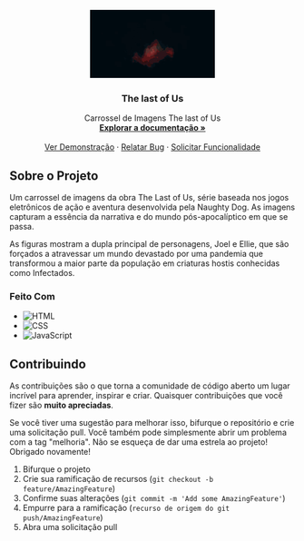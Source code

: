
<!-- PROJECT LOGO -->
<br />
<div align="center">
  <a href="https://github.com/github_username/repo_name">
    <img src="./SRC/imagens/the-last-of-us-title-card.gif" alt="Logo" width="220" height="120">
  </a>

<h3 align="center">The last of Us</h3>

  <p align="center">
    Carrossel de Imagens The last of Us
    <br />
    <a href="https://github.com/MatheusSantos087/Projeto-The_last_of_Us/blob/main/index.html"><strong>Explorar a documentação »</strong></a>
    <br />
    <br />
    <a href="https://matheussantos087.github.io/Projeto-The_last_of_Us/">Ver Demonstração</a>
    ·
    <a href="https://github.com/MatheusSantos087/Projeto-The_last_of_Us/issues">Relatar Bug</a>
    ·
    <a href="https://github.com/MatheusSantos087/Projeto-The_last_of_Us/issues">Solicitar Funcionalidade</a>
  </p>
</div>


## Sobre o Projeto

Um carrossel de imagens da obra The Last of Us, série baseada nos jogos eletrônicos de ação e aventura desenvolvida pela Naughty Dog. As imagens capturam a essência da narrativa e do mundo pós-apocalíptico em que se passa. 

As figuras mostram a dupla principal de personagens, Joel e Ellie, que são forçados a atravessar um mundo devastado por uma pandemia que transformou a maior parte da população em criaturas hostis conhecidas como Infectados.

### Feito Com

* ![HTML][HTML.com]
* ![CSS][CSS.com]
* ![JavaScript][JavaScript.com]

## Contribuindo
As contribuições são o que torna a comunidade de código aberto um lugar incrível para aprender, inspirar e criar.  Quaisquer contribuições que você fizer são **muito apreciadas**.

 Se você tiver uma sugestão para melhorar isso, bifurque o repositório e crie uma solicitação pull.  Você também pode simplesmente abrir um problema com a tag "melhoria".
 Não se esqueça de dar uma estrela ao projeto!  Obrigado novamente!
 
 1. Bifurque o projeto
 2. Crie sua ramificação de recursos (`git checkout -b feature/AmazingFeature`)
 3. Confirme suas alterações (`git commit -m 'Add some AmazingFeature'`)
 4. Empurre para a ramificação (`recurso de origem do git push/AmazingFeature`)
 5. Abra uma solicitação pull

[HTML.com]: https://img.shields.io/badge/HTML-FF2D20?style=for-the-badge&logo=html5&logoColor=white
[CSS.com]: https://img.shields.io/badge/CSS-0769AD?style=for-the-badge&logo=css3&logoColor=white
[JavaScript.com]: https://img.shields.io/badge/JavaScript-F7DF1E?style=for-the-badge&logo=javascript&logoColor=black
